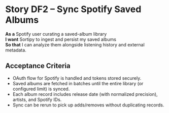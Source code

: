 # Story DF2 – Sync Spotify Saved Albums

**As a** Spotify user curating a saved-album library  
**I want** Sortipy to ingest and persist my saved albums  
**So that** I can analyze them alongside listening history and external metadata.

## Acceptance Criteria
- OAuth flow for Spotify is handled and tokens stored securely.
- Saved albums are fetched in batches until the entire library (or configured limit) is synced.
- Each album record includes release date (with normalized precision), artists, and Spotify IDs.
- Sync can be rerun to pick up adds/removes without duplicating records.
